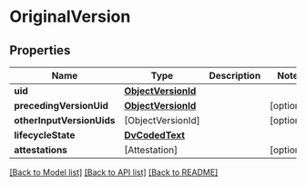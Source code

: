# OriginalVersion

## Properties
Name | Type | Description | Notes
------------ | ------------- | ------------- | -------------
**uid** | [**ObjectVersionId**](ObjectVersionId.md) |  | 
**precedingVersionUid** | [**ObjectVersionId**](ObjectVersionId.md) |  | [optional] 
**otherInputVersionUids** | [ObjectVersionId] |  | [optional] 
**lifecycleState** | [**DvCodedText**](DvCodedText.md) |  | 
**attestations** | [Attestation] |  | [optional] 

[[Back to Model list]](../README.md#documentation-for-models) [[Back to API list]](../README.md#documentation-for-api-endpoints) [[Back to README]](../README.md)


